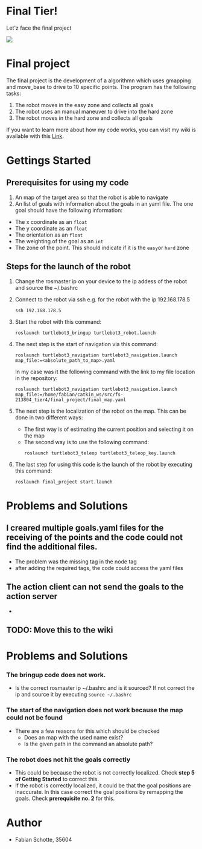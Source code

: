 # Final Tier!

Let'z face the final project

![](https://fbe-gitlab.hs-weingarten.de/mat-iki/amr-mat/raw/master/.img/tier_z.png)

# Final project
The final project is the development of a algorithmn which uses gmapping and move_base to drive to 10 specific points.
The program has the following tasks:
1. The robot moves in the easy zone and collects all goals
2. The robot uses an manual maneuver to drive into the hard zone
3. The robot moves in the hard zone and collects all goals

If you want to learn more about how my code works, you can visit my wiki is available with this [Link](Wiki/_sidebar).


# Gettings Started
## Prerequisites for using my code
1.  An map of the target area so that the robot is able to navigate
2. An list of goals with information about the goals in an yaml file. The one goal should have the following information:
  * The x coordinate as an `float`
  * The y coordinate as an `float`
  * The orientation as an `float`
  * The weighting of the goal  as an `int`
  * The zone of the point. This should indicate if it is the `easy`or `hard` zone

## Steps for the launch of the robot
1. Change the rosmaster ip on your device to the ip addess of the robot and source the ~/.bashrc
2. Connect to the robot via ssh e.g. for the robot with the ip 192.168.178.5
    ```
    ssh 192.168.178.5
    ```
3. Start the robot with this command:
    ```
    roslaunch turtlebot3_bringup turtlebot3_robot.launch
    ```
4. The next step is the start of navigation via this command:
    ```
    roslaunch turtlebot3_navigation turtlebot3_navigation.launch map_file:=<absolute_path_to_map>.yaml
    ```
    
    In my case was it the following command with the link to my file location in the repository:
    ```
    roslaunch turtlebot3_navigation turtlebot3_navigation.launch map_file:=/home/fabian/catkin_ws/src/fs-213804_tier4/final_project/final_map.yaml
    ```
5.  The next step is the localization of the robot on the map. This can be done in two different ways:
    * The first way is of estimating the current position and selecting it on the map
    * The second way is to use the following command:
      ```
      roslaunch turtlebot3_teleop turtlebot3_teleop_key.launch
      ```
6.  The last step for using this code is the launch of the robot by executing this command:
    ```
    roslaunch final_project start.launch
    ```
  

# Problems and Solutions
## I creared multiple goals.yaml files for the receiving of the points and the code could not find the additional files.
  * The problem was the missing tag in the node tag
  * after adding the required tags, the code could access the yaml files
## The action client can not send the goals to the action server
  *
  TODO: Move this to the wiki 
---
# Problems and Solutions
### The bringup code does not work.
  * Is the correct rosmaster ip ~/.bashrc and is it sourced? If not correct the ip and source it by executing `source ~/.bashrc` 
### The start of the navigation does not work because the map could not be found
  * There are a few reasons for this which should be checked
    * Does an map with the used name exist?
    * Is the given path in the command an absolute path?
### The robot does not hit the goals correctly
  * This could be because the robot is not correctly localized. Check **step 5 of Getting Started** to correct this.
  * If the robot is correctly localized, it could be that the goal positions are inaccurate. In this case correct the goal positions by remapping the goals. Check **prerequisite no. 2** for this.

# Author
* Fabian Schotte, 35604
